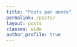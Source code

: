 ```yaml
---
title: "Posts par année"
permalink: /posts/
layout: posts
classes: wide
author_profile: true
---
```

